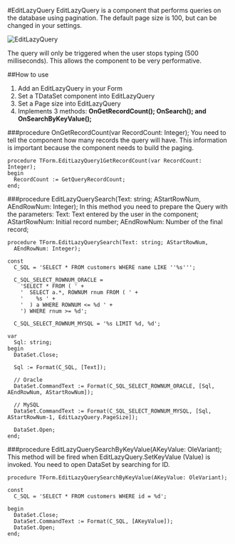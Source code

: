 #EditLazyQuery
EditLazyQuery is a component that performs queries on the database using pagination. The default page size is 100, but can be changed in your settings. 

![EditLazyQuery](https://s25.postimg.org/mj26gfx5r/Edit_Lazy_Query.png)

The query will only be triggered when the user stops typing (500 milliseconds). This allows the component to be very performative.

##How to use
1. Add an EditLazyQuery in your Form
2. Set a TDataSet component into EditLazyQuery
3. Set a Page size into EditLazyQuery
4. Implements 3 methods: **OnGetRecordCount(); OnSearch(); and OnSearchByKeyValue();**

###procedure OnGetRecordCount(var RecordCount: Integer);
You need to tell the component how many records the query will have. This information is important because the component needs to build the paging.

```delphi
procedure TForm.EditLazyQuery1GetRecordCount(var RecordCount: Integer);
begin
  RecordCount := GetQueryRecordCount;
end;
```

###procedure EditLazyQuerySearch(Text: string; AStartRowNum, AEndRowNum: Integer);
In this method you need to prepare the Query with the parameters:
Text: Text entered by the user in the component;
AStartRowNum: Initial record number;
AEndRowNum: Number of the final record;

```delphi
procedure TForm.EditLazyQuerySearch(Text: string; AStartRowNum,
  AEndRowNum: Integer);

const
  C_SQL = 'SELECT * FROM customers WHERE name LIKE ''%s''';

  C_SQL_SELECT_ROWNUM_ORACLE =
    'SELECT * FROM ( ' +
    '  SELECT a.*, ROWNUM rnum FROM ( ' +
    '    %s ' +
    '  ) a WHERE ROWNUM <= %d ' +
    ') WHERE rnum >= %d';

  C_SQL_SELECT_ROWNUM_MYSQL = '%s LIMIT %d, %d';

var
  Sql: string;
begin
  DataSet.Close;

  Sql := Format(C_SQL, [Text]);

  // Oracle
  DataSet.CommandText := Format(C_SQL_SELECT_ROWNUM_ORACLE, [Sql, AEndRowNum, AStartRowNum]);

  // MySQL
  DataSet.CommandText := Format(C_SQL_SELECT_ROWNUM_MYSQL, [Sql, AStartRowNum-1, EditLazyQuery.PageSize]);

  DataSet.Open;
end;
```

###procedure EditLazyQuerySearchByKeyValue(AKeyValue: OleVariant);
This method will be fired when EditLazyQuery.SetKeyValue (Value) is invoked.
You need to open DataSet by searching for ID.

```delphi
procedure TForm.EditLazyQuerySearchByKeyValue(AKeyValue: OleVariant);

const
  C_SQL = 'SELECT * FROM customers WHERE id = %d';

begin
  DataSet.Close;
  DataSet.CommandText := Format(C_SQL, [AKeyValue]);
  DataSet.Open;
end;
```
